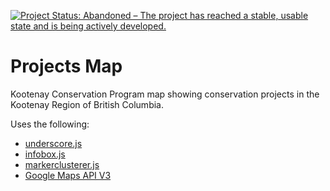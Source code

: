 [![Project Status: Abandoned – The project has reached a stable, usable state and is being actively developed.](http://www.repostatus.org/badges/latest/active.svg)](http://www.repostatus.org/#active)
# Projects Map
Kootenay Conservation Program map showing conservation projects in the Kootenay Region of British Columbia.

Uses the following:  
* [underscore.js](https://github.com/jashkenas/underscore)
* [infobox.js](https://github.com/googlemaps/v3-utility-library/tree/master/infobox)
* [markerclusterer.js](https://github.com/googlemaps/js-marker-clusterer)
* [Google Maps API V3](https://developers.google.com/maps/web/)
